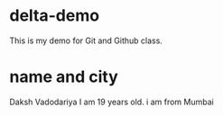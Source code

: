 # delta-demo
This is my demo for Git and Github class.

# name and city
Daksh Vadodariya
I am 19 years old.
i am from Mumbai
